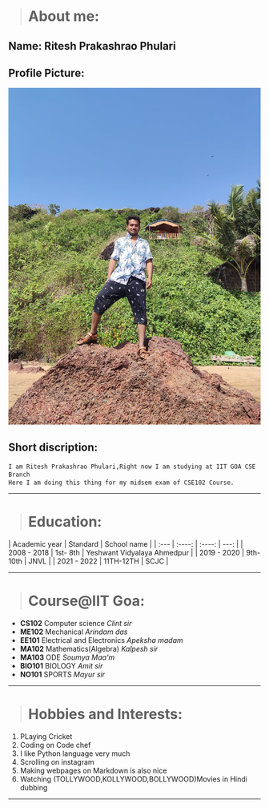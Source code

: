  
># About me:

## Name: Ritesh Prakashrao Phulari
## Profile Picture: 
![Ritesh](./Ritesh%20(3).jpg)
## Short discription: 
    I am Ritesh Prakashrao Phulari,Right now I am studying at IIT GOA CSE Branch 
    Here I am doing this thing for my midsem exam of CSE102 Course.
    
 ***
 
 ># Education:
  
 | Academic year | Standard | School name |
 | :--- | :----: | :----: | ---: |
 | 2008 - 2018 | 1st- 8th | Yeshwant Vidyalaya Ahmedpur |
 | 2019 - 2020 | 9th-10th | JNVL |
 | 2021 - 2022 | 11TH-12TH | SCJC |
 
 ***
 
 ># Course@IIT Goa:
 
 - **CS102** Computer science *Clint sir*
 - **ME102** Mechanical *Arindam das*
 - **EE101** Electrical and Electronics *Apeksha madam*
 - **MA102** Mathematics(Algebra) *Kalpesh sir*
 - **MA103** ODE *Soumya Maa'm*
 - **BIO101** BIOLOGY *Amit sir*
 - **NO101** SPORTS *Mayur sir*
 
 ***
 ># Hobbies and Interests:

1. PLaying Cricket 
2. Coding on Code chef
3. I like Python language very much 
4. Scrolling on instagram
5. Making webpages on Markdown is also nice
6. Watching (TOLLYWOOD,KOLLYWOOD,BOLLYWOOD)Movies in Hindi dubbing

***

